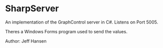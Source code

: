 # SharpServer

An implementation of the GraphControl server in C#.
Listens on Port 5005.

Theres a Windows Forms program used to send the values.

Author: Jeff Hansen